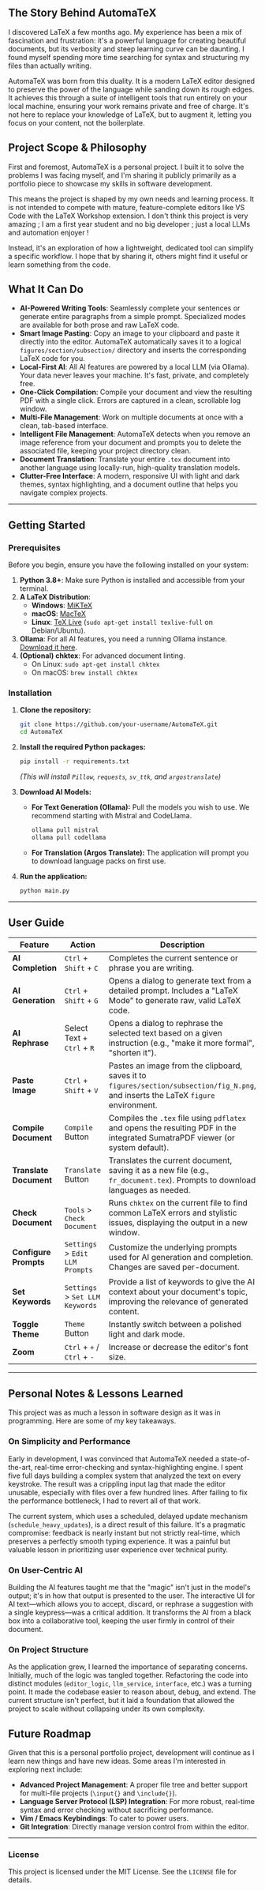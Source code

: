 ## The Story Behind AutomaTeX

I discovered LaTeX a few months ago. My experience has been a mix of fascination and frustration: it's a powerful language for creating beautiful documents, but its verbosity and steep learning curve can be daunting. I found myself spending more time searching for syntax and structuring my files than actually writing.

AutomaTeX was born from this duality. It is a modern LaTeX editor designed to preserve the power of the language while sanding down its rough edges. It achieves this through a suite of intelligent tools that run entirely on your local machine, ensuring your work remains private and free of charge. It's not here to replace your knowledge of LaTeX, but to augment it, letting you focus on your content, not the boilerplate.

## Project Scope & Philosophy

First and foremost, AutomaTeX is a personal project. I built it to solve the problems I was facing myself, and I'm sharing it publicly primarily as a portfolio piece to showcase my skills in software development.

This means the project is shaped by my own needs and learning process. It is not intended to compete with mature, feature-complete editors like VS Code with the LaTeX Workshop extension. I don't think this project is very amazing ; I am a first year student and no big developer ; just a local LLMs and automation enjoyer !

Instead, it's an exploration of how a lightweight, dedicated tool can simplify a specific workflow. I hope that by sharing it, others might find it useful or learn something from the code. 

## What It Can Do

-   **AI-Powered Writing Tools**: Seamlessly complete your sentences or generate entire paragraphs from a simple prompt. Specialized modes are available for both prose and raw LaTeX code.
-   **Smart Image Pasting**: Copy an image to your clipboard and paste it directly into the editor. AutomaTeX automatically saves it to a logical `figures/section/subsection/` directory and inserts the corresponding LaTeX code for you.
-   **Local-First AI**: All AI features are powered by a local LLM (via Ollama). Your data never leaves your machine. It's fast, private, and completely free.
-   **One-Click Compilation**: Compile your document and view the resulting PDF with a single click. Errors are captured in a clean, scrollable log window.
-   **Multi-File Management**: Work on multiple documents at once with a clean, tab-based interface.
-   **Intelligent File Management**: AutomaTeX detects when you remove an image reference from your document and prompts you to delete the associated file, keeping your project directory clean.
-   **Document Translation**: Translate your entire `.tex` document into another language using locally-run, high-quality translation models.
-   **Clutter-Free Interface**: A modern, responsive UI with light and dark themes, syntax highlighting, and a document outline that helps you navigate complex projects.

---

## Getting Started

### Prerequisites

Before you begin, ensure you have the following installed on your system:

1.  **Python 3.8+**: Make sure Python is installed and accessible from your terminal.
2.  **A LaTeX Distribution**:
    *   **Windows**: [MiKTeX](https://miktex.org/download)
    *   **macOS**: [MacTeX](https://www.tug.org/mactex/)
    *   **Linux**: [TeX Live](https://www.tug.org/texlive/) (`sudo apt-get install texlive-full` on Debian/Ubuntu).
3.  **Ollama**: For all AI features, you need a running Ollama instance. [Download it here](https://ollama.com/).
4.  **(Optional) chktex**: For advanced document linting.
    *   On Linux: `sudo apt-get install chktex`
    *   On macOS: `brew install chktex`

### Installation

1.  **Clone the repository:**
    ```bash
    git clone https://github.com/your-username/AutomaTeX.git
    cd AutomaTeX
    ```

2.  **Install the required Python packages:**
    ```bash
    pip install -r requirements.txt
    ```
    *(This will install `Pillow`, `requests`, `sv_ttk`, and `argostranslate`)*

3.  **Download AI Models:**
    *   **For Text Generation (Ollama):** Pull the models you wish to use. We recommend starting with Mistral and CodeLlama.
        ```bash
        ollama pull mistral
        ollama pull codellama
        ```
    *   **For Translation (Argos Translate):** The application will prompt you to download language packs on first use.

4.  **Run the application:**
    ```bash
    python main.py
    ```

---

## User Guide

| Feature                  | Action                                     | Description                                                                                                                              |
| ------------------------ | ------------------------------------------ | ---------------------------------------------------------------------------------------------------------------------------------------- |
| **AI Completion**        | `Ctrl` + `Shift` + `C`                     | Completes the current sentence or phrase you are writing.                                                                                |
| **AI Generation**        | `Ctrl` + `Shift` + `G`                     | Opens a dialog to generate text from a detailed prompt. Includes a "LaTeX Mode" to generate raw, valid LaTeX code.                     |
| **AI Rephrase**          | Select Text + `Ctrl` + `R`                 | Opens a dialog to rephrase the selected text based on a given instruction (e.g., "make it more formal", "shorten it").                  |
| **Paste Image**          | `Ctrl` + `Shift` + `V`                     | Pastes an image from the clipboard, saves it to `figures/section/subsection/fig_N.png`, and inserts the LaTeX `figure` environment.      |
| **Compile Document**     | `Compile` Button                           | Compiles the `.tex` file using `pdflatex` and opens the resulting PDF in the integrated SumatraPDF viewer (or system default).            |
| **Translate Document**   | `Translate` Button                         | Translates the current document, saving it as a new file (e.g., `fr_document.tex`). Prompts to download languages as needed.              |
| **Check Document**       | `Tools` > `Check Document`                 | Runs `chktex` on the current file to find common LaTeX errors and stylistic issues, displaying the output in a new window.                |
| **Configure Prompts**    | `Settings` > `Edit LLM Prompts`            | Customize the underlying prompts used for AI generation and completion. Changes are saved per-document.                                  |
| **Set Keywords**         | `Settings` > `Set LLM Keywords`            | Provide a list of keywords to give the AI context about your document's topic, improving the relevance of generated content.             |
| **Toggle Theme**         | `Theme` Button                             | Instantly switch between a polished light and dark mode.                                                                                 |
| **Zoom**                 | `Ctrl` + `+` / `Ctrl` + `-`                | Increase or decrease the editor's font size.                                                                                             |

---

## Personal Notes & Lessons Learned

This project was as much a lesson in software design as it was in programming. Here are some of my key takeaways.

### On Simplicity and Performance

Early in development, I was convinced that AutomaTeX needed a state-of-the-art, real-time error-checking and syntax-highlighting engine. I spent five full days building a complex system that analyzed the text on every keystroke. The result was a crippling input lag that made the editor unusable, especially with files over a few hundred lines. After failing to fix the performance bottleneck, I had to revert all of that work.

The current system, which uses a scheduled, delayed update mechanism (`schedule_heavy_updates`), is a direct result of this failure. It's a pragmatic compromise: feedback is nearly instant but not strictly real-time, which preserves a perfectly smooth typing experience. It was a painful but valuable lesson in prioritizing user experience over technical purity.

### On User-Centric AI

Building the AI features taught me that the "magic" isn't just in the model's output; it's in how that output is presented to the user. The interactive UI for AI text—which allows you to accept, discard, or rephrase a suggestion with a single keypress—was a critical addition. It transforms the AI from a black box into a collaborative tool, keeping the user firmly in control of their document.

### On Project Structure

As the application grew, I learned the importance of separating concerns. Initially, much of the logic was tangled together. Refactoring the code into distinct modules (`editor_logic`, `llm_service`, `interface`, etc.) was a turning point. It made the codebase easier to reason about, debug, and extend. The current structure isn't perfect, but it laid a foundation that allowed the project to scale without collapsing under its own complexity.

## Future Roadmap

Given that this is a personal portfolio project, development will continue as I learn new things and have new ideas. Some areas I'm interested in exploring next include:

-   **Advanced Project Management**: A proper file tree and better support for multi-file projects (`\input{}` and `\include{}`).
-   **Language Server Protocol (LSP) Integration**: For more robust, real-time syntax and error checking without sacrificing performance.
-   **Vim / Emacs Keybindings**: To cater to power users.
-   **Git Integration**: Directly manage version control from within the editor.

---

### License

This project is licensed under the MIT License. See the `LICENSE` file for details.
